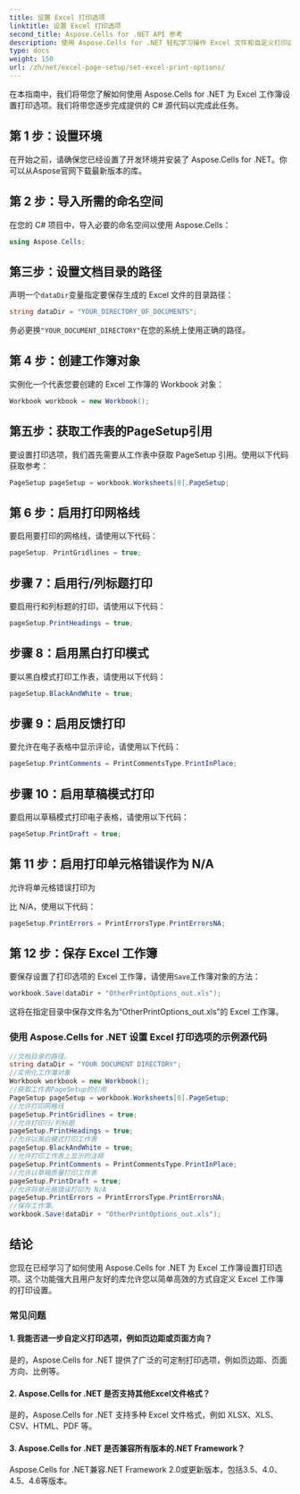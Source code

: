 ```yaml
---
title: 设置 Excel 打印选项
linktitle: 设置 Excel 打印选项
second_title: Aspose.Cells for .NET API 参考
description: 使用 Aspose.Cells for .NET 轻松学习操作 Excel 文件和自定义打印选项。
type: docs
weight: 150
url: /zh/net/excel-page-setup/set-excel-print-options/
---
```

在本指南中，我们将带您了解如何使用 Aspose.Cells for .NET 为 Excel 工作簿设置打印选项。我们将带您逐步完成提供的 C# 源代码以完成此任务。

## 第 1 步：设置环境

在开始之前，请确保您已经设置了开发环境并安装了 Aspose.Cells for .NET。你可以从Aspose官网下载最新版本的库。

## 第 2 步：导入所需的命名空间

在您的 C# 项目中，导入必要的命名空间以使用 Aspose.Cells：

```csharp
using Aspose.Cells;
```

## 第三步：设置文档目录的路径

声明一个`dataDir`变量指定要保存生成的 Excel 文件的目录路径：

```csharp
string dataDir = "YOUR_DIRECTORY_OF_DOCUMENTS";
```

务必更换`"YOUR_DOCUMENT_DIRECTORY"`在您的系统上使用正确的路径。

## 第 4 步：创建工作簿对象

实例化一个代表您要创建的 Excel 工作簿的 Workbook 对象：

```csharp
Workbook workbook = new Workbook();
```

## 第五步：获取工作表的PageSetup引用

要设置打印选项，我们首先需要从工作表中获取 PageSetup 引用。使用以下代码获取参考：

```csharp
PageSetup pageSetup = workbook.Worksheets[0].PageSetup;
```

## 第 6 步：启用打印网格线

要启用要打印的网格线，请使用以下代码：

```csharp
pageSetup. PrintGridlines = true;
```

## 步骤 7：启用行/列标题打印

要启用行和列标题的打印，请使用以下代码：

```csharp
pageSetup.PrintHeadings = true;
```

## 步骤 8：启用黑白打印模式

要以黑白模式打印工作表，请使用以下代码：

```csharp
pageSetup.BlackAndWhite = true;
```

## 步骤 9：启用反馈打印

要允许在电子表格中显示评论，请使用以下代码：

```csharp
pageSetup.PrintComments = PrintCommentsType.PrintInPlace;
```

## 步骤 10：启用草稿模式打印

要启用以草稿模式打印电子表格，请使用以下代码：

```csharp
pageSetup.PrintDraft = true;
```

## 第 11 步：启用打印单元格错误作为 N/A

允许将单元格错误打印为

  比 N/A，使用以下代码：

```csharp
pageSetup.PrintErrors = PrintErrorsType.PrintErrorsNA;
```

## 第 12 步：保存 Excel 工作簿

要保存设置了打印选项的 Excel 工作簿，请使用`Save`工作簿对象的方法：

```csharp
workbook.Save(dataDir + "OtherPrintOptions_out.xls");
```

这将在指定目录中保存文件名为“OtherPrintOptions_out.xls”的 Excel 工作簿。

### 使用 Aspose.Cells for .NET 设置 Excel 打印选项的示例源代码 
```csharp
//文档目录的路径。
string dataDir = "YOUR DOCUMENT DIRECTORY";
//实例化工作簿对象
Workbook workbook = new Workbook();
//获取工作表PageSetup的引用
PageSetup pageSetup = workbook.Worksheets[0].PageSetup;
//允许打印网格线
pageSetup.PrintGridlines = true;
//允许打印行/列标题
pageSetup.PrintHeadings = true;
//允许以黑白模式打印工作表
pageSetup.BlackAndWhite = true;
//允许打印工作表上显示的注释
pageSetup.PrintComments = PrintCommentsType.PrintInPlace;
//允许以草稿质量打印工作表
pageSetup.PrintDraft = true;
//允许将单元格错误打印为 N/A
pageSetup.PrintErrors = PrintErrorsType.PrintErrorsNA;
//保存工作簿。
workbook.Save(dataDir + "OtherPrintOptions_out.xls");
```
## 结论

您现在已经学习了如何使用 Aspose.Cells for .NET 为 Excel 工作簿设置打印选项。这个功能强大且用户友好的库允许您以简单高效的方式自定义 Excel 工作簿的打印设置。

### 常见问题


#### 1. 我能否进一步自定义打印选项，例如页边距或页面方向？

是的，Aspose.Cells for .NET 提供了广泛的可定制打印选项，例如页边距、页面方向、比例等。

#### 2. Aspose.Cells for .NET 是否支持其他Excel文件格式？

是的，Aspose.Cells for .NET 支持多种 Excel 文件格式，例如 XLSX、XLS、CSV、HTML、PDF 等。

#### 3. Aspose.Cells for .NET 是否兼容所有版本的.NET Framework？

Aspose.Cells for .NET兼容.NET Framework 2.0或更新版本，包括3.5、4.0、4.5、4.6等版本。